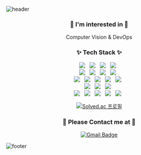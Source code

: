 <!--
**Si-jeong/Si-jeong** is a ✨ _special_ ✨ repository because its `README.md` (this file) appears on your GitHub profile.

Here are some ideas to get you started:

- 🔭 I’m currently working on ...
- 🌱 I’m currently learning ...
- 👯 I’m looking to collaborate on ...
- 🤔 I’m looking for help with ...
- 💬 Ask me about ...
- 📫 How to reach me: ...
- 😄 Pronouns: ...
- ⚡ Fun fact: ...
분홍: 1, 12
다홍: 3, 5, 25
살구: 3
갈색: 16, 20
베이지: 17
노랑: 11, 21, 24
초록: 14
연두: 26, 6, 10
민트: 0, 7, 8
하늘: 4, 9
: 18, 27, 28
찐그레이: 19
-->
![header](https://capsule-render.vercel.app/api?type=slice&section=header&color=30D5C8&customColorList=21&height=180&animation=fadeIn&text=Hi,%20I'm%20Si-jeong%20&rotate=11&fontColor=fff&fontSize=50&fontAlign=60&fontAlignY=35)

<div align="center">
  <h3> 🔭 I'm interested in 🔭 </h3>
  Computer Vision & DevOps
</div>

<!-- https://simpleicons.org/?q=sass -->
<h3 align="center"><b>✨ Tech Stack ✨</b></h3>
<p align="center">
<img src="https://img.shields.io/badge/JavaScript-F7DF1E?style=flat-square&logo=JavaScript&logoColor=white"/></a> &nbsp  
<img src="https://img.shields.io/badge/HTML5-E34F26?style=flat-square&logo=HTML5&logoColor=white"/></a> &nbsp  
<img src="https://img.shields.io/badge/CSS3-1572B6?style=flat-square&logo=CSS3&logoColor=white"/></a> &nbsp  
<img src="https://img.shields.io/badge/NGINX-009639?style=flat-square&logo=NGINX&logoColor=white"/></a> &nbsp  
</br>
<img src="https://img.shields.io/badge/Python-3766AB?style=flat-square&logo=Python&logoColor=white"/></a> &nbsp  
<img src="https://img.shields.io/badge/C-A8B9CC?style=flat-square&logo=C&logoColor=white"/></a> &nbsp  
<img src="https://img.shields.io/badge/C++-00599C?style=flat-square&logo=c%2B%2B&logoColor=white"/></a> &nbsp  
<img src="https://img.shields.io/badge/Java-007396?style=flat-square&logo=Java&logoColor=white"/></a> &nbsp  
</br>
<img src="https://img.shields.io/badge/PHP-777BB4?style=flat-square&logo=PHP&logoColor=white"/></a> &nbsp
<img src="https://img.shields.io/badge/Flask-000000?style=flat-square&logo=Flask&logoColor=white"/></a> &nbsp 
<img src="https://img.shields.io/badge/MySQL-4479A1?style=flat-square&logo=MySQL&logoColor=white"/></a> &nbsp 
<img src="https://img.shields.io/badge/MongoDB-47A248?style=flat-square&logo=MongoDB&logoColor=white"/></a> &nbsp 
<img src="https://img.shields.io/badge/Docker-2496ED?style=flat-square&logo=Docker&logoColor=white"/></a> &nbsp
</br>
<img src="https://img.shields.io/badge/Pytorch-EE4C2C?style=flat-square&logo=Pytorch&logoColor=white"/></a> &nbsp     
<img src="https://img.shields.io/badge/TensorFlow-FF6F00?style=flat-square&logo=TensorFlow&logoColor=white"/></a> &nbsp 
<img src="https://img.shields.io/badge/YOLO-00FFFF?style=flat-square&logo=YOLO&logoColor=white"/></a> &nbsp
</br>
<img src="https://img.shields.io/badge/Ubuntu-E95420?style=flat-square&logo=Ubuntu&logoColor=white"/></a> &nbsp  
<img src="https://img.shields.io/badge/OpenCV-5C3EE8?style=flat-square&logo=OpenCV&logoColor=white"/></a> &nbsp
<img src="https://img.shields.io/badge/OpenGL-5586A4?style=flat-square&logo=OpenGL&logoColor=white"/></a> &nbsp  
<img src="https://img.shields.io/badge/Amazon AWS-232F3E?style=flat-square&logo=Amazon%20AWS&logoColor=white"/></a> &nbsp 
<img src="https://img.shields.io/badge/Apache%20Hadoop-66CCFF?style=flat-square&logo=ApacheHadoop&logoColor=white"/></a> &nbsp 


</p>

<div align="center">

[![Solved.ac
프로필](http://mazassumnida.wtf/api/v2/generate_badge?boj=ssonge413)](https://solved.ac/ssonge413)

</div>

<div align="center">
<h3><b> 🐳 Please Contact me at 🐠 </b></h3>

[![Gmail Badge](https://img.shields.io/badge/Gmail-EA4335?style=flat-square&logo=Gmail&logoColor=white&link=mailto:ssonge413@gmail.com)](mailto:ssonge413@gmail.com)
 
</div>

![footer](https://capsule-render.vercel.app/api?type=wave&section=footer&color=CAFCEA&customColorList=21&height=160)
